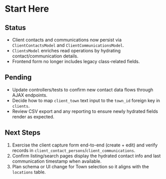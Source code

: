 # Start Here

## Status
- Client contacts and communications now persist via `ClientContactsModel` and `ClientCommunicationsModel`.
- `ClientsModel` enriches read operations by hydrating contact/communication details.
- Frontend form no longer includes legacy class-related fields.

## Pending
- Update controllers/tests to confirm new contact data flows through AJAX endpoints.
- Decide how to map `client_town` text input to the `town_id` foreign key in `clients`.
- Review CSV export and any reporting to ensure newly hydrated fields render as expected.

## Next Steps
1. Exercise the client capture form end-to-end (create + edit) and verify records in `client_contact_persons`/`client_communications`.
2. Confirm listing/search pages display the hydrated contact info and last communication timestamp when available.
3. Plan schema or UI change for Town selection so it aligns with the `locations` table.
